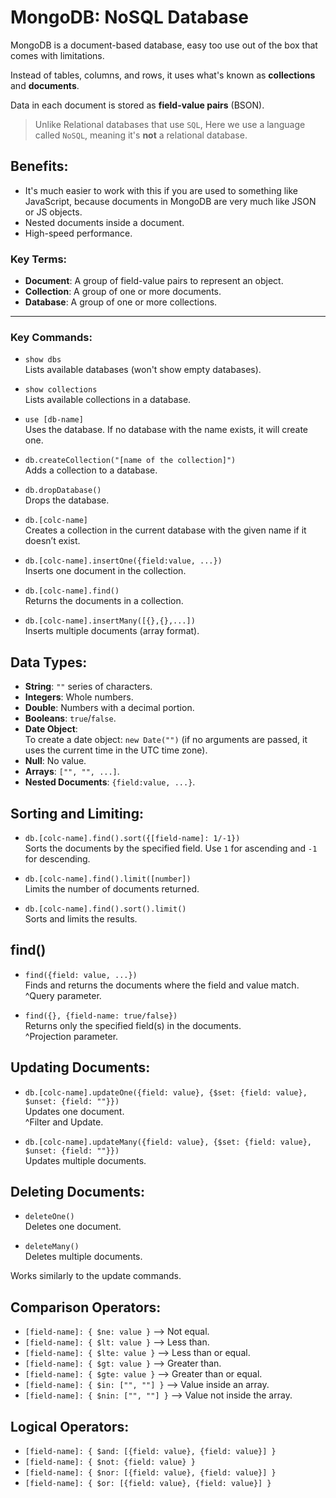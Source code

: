 
# MongoDB: NoSQL Database
MongoDB is a document-based database, easy too use out of the box that comes with limitations.

Instead of tables, columns, and rows, it uses what's known as **collections** and **documents**.

Data in each document is stored as **field-value pairs** (BSON).

> Unlike Relational databases that use `SQL`, Here we use a language called `NoSQL`, meaning it's **not** a relational database.

## Benefits:
- It's much easier to work with this if you are used to something like JavaScript, because documents in MongoDB are very much like JSON or JS objects.
- Nested documents inside a document.
- High-speed performance.

### Key Terms:
- **Document**: A group of field-value pairs to represent an object.
- **Collection**: A group of one or more documents.
- **Database**: A group of one or more collections.

---

### Key Commands:

- `show dbs`  
  Lists available databases (won't show empty databases).

- `show collections`  
  Lists available collections in a database.

- `use [db-name]`  
  Uses the database. If no database with the name exists, it will create one.

- `db.createCollection("[name of the collection]")`  
  Adds a collection to a database.

- `db.dropDatabase()`  
  Drops the database.

- `db.[colc-name]`  
  Creates a collection in the current database with the given name if it doesn’t exist.

- `db.[colc-name].insertOne({field:value, ...})`  
  Inserts one document in the collection.

- `db.[colc-name].find()`  
  Returns the documents in a collection.

- `db.[colc-name].insertMany([{},{},...])`  
  Inserts multiple documents (array format).

## Data Types:

- **String**: `""` series of characters.
- **Integers**: Whole numbers.
- **Double**: Numbers with a decimal portion.
- **Booleans**: `true`/`false`.
- **Date Object**:  
  To create a date object: `new Date("")` (if no arguments are passed, it uses the current time in the UTC time zone).
- **Null**: No value.
- **Arrays**: `["", "", ...]`.
- **Nested Documents**: `{field:value, ...}`.


## Sorting and Limiting:

- `db.[colc-name].find().sort({[field-name]: 1/-1})`  
  Sorts the documents by the specified field. Use `1` for ascending and `-1` for descending.

- `db.[colc-name].find().limit([number])`  
  Limits the number of documents returned.

- `db.[colc-name].find().sort().limit()`  
  Sorts and limits the results.

## find()

- `find({field: value, ...})`  
  Finds and returns the documents where the field and value match.  
  ^Query parameter.

- `find({}, {field-name: true/false})`  
  Returns only the specified field(s) in the documents.  
  ^Projection parameter.

## Updating Documents:

- `db.[colc-name].updateOne({field: value}, {$set: {field: value}, $unset: {field: ""}})`  
  Updates one document.  
  ^Filter and Update.

- `db.[colc-name].updateMany({field: value}, {$set: {field: value}, $unset: {field: ""}})`  
  Updates multiple documents.


## Deleting Documents:

- `deleteOne()`  
  Deletes one document.

- `deleteMany()`  
  Deletes multiple documents.

Works similarly to the update commands.



## Comparison Operators:

- `[field-name]: { $ne: value }` --> Not equal.
- `[field-name]: { $lt: value }` --> Less than.
- `[field-name]: { $lte: value }` --> Less than or equal.
- `[field-name]: { $gt: value }` --> Greater than.
- `[field-name]: { $gte: value }` --> Greater than or equal.
- `[field-name]: { $in: ["", ""] }` --> Value inside an array.
- `[field-name]: { $nin: ["", ""] }` --> Value not inside the array.



## Logical Operators:

- `[field-name]: { $and: [{field: value}, {field: value}] }`
- `[field-name]: { $not: {field: value} }`
- `[field-name]: { $nor: [{field: value}, {field: value}] }`
- `[field-name]: { $or: [{field: value}, {field: value}] }`
